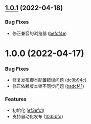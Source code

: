 ## [1.0.1](https://github.com/openeagle/polyfill/compare/v1.0.0...v1.0.1) (2022-04-18)


### Bug Fixes

* 修正兼容的浏览器 ([befcf4e](https://github.com/openeagle/polyfill/commit/befcf4e0c993b059dd8a70402fb3536f012059e1))

# 1.0.0 (2022-04-17)


### Bug Fixes

* 修复发布脚本配置错误问题 ([dc9b94c](https://github.com/openeagle/polyfill/commit/dc9b94cd63dc1ceb9c2628a036fb488e0c6e6f39))
* 修正依赖版本锁不同步问题 ([badcf41](https://github.com/openeagle/polyfill/commit/badcf41de5b6557208aa605e0559558223bcb548))


### Features

* 初始化 ([ef3efc1](https://github.com/openeagle/polyfill/commit/ef3efc123ba9c37c118f38ee6d481d366b84a092))
* 支持自动化发布 ([10d5bfd](https://github.com/openeagle/polyfill/commit/10d5bfd7a0b4067c4d52bd9e3c0e2fabeb655f79))

